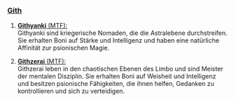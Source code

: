
### [**Gith**](http://dnd5e.wikidot.com/gith)  

1. [**Githyanki** (MTF):](http://dnd5e.wikidot.com/lineage:githyanki)  
   Githyanki sind kriegerische Nomaden, die die Astralebene durchstreifen. Sie erhalten Boni auf Stärke und Intelligenz und haben eine natürliche Affinität zur psionischen Magie.
      
2. [**Githzerai** (MTF):](http://dnd5e.wikidot.com/lineage:githzerai)     
   Githzerai leben in den chaotischen Ebenen des Limbo und sind Meister der mentalen Disziplin. Sie erhalten Boni auf Weisheit und Intelligenz und besitzen psionische Fähigkeiten, die ihnen helfen, Gedanken zu kontrollieren und sich zu verteidigen.